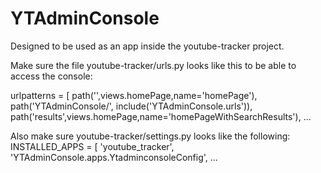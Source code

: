 # YTAdminConsole

Designed to be used as an app inside the youtube-tracker project.

Make sure the file youtube-tracker/urls.py looks like this to be able to access the console:

urlpatterns = [ 
	path('',views.homePage,name='homePage'),
	path('YTAdminConsole/', include('YTAdminConsole.urls')),
	path('results',views.homePage,name='homePageWithSearchResults'),
	...

Also make sure youtube-tracker/settings.py looks like the following:
INSTALLED_APPS = [
    'youtube_tracker',
	'YTAdminConsole.apps.YtadminconsoleConfig',	
	...

